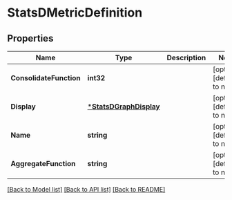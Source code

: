 # StatsDMetricDefinition

## Properties
Name | Type | Description | Notes
------------ | ------------- | ------------- | -------------
**ConsolidateFunction** | **int32** |  | [optional] [default to null]
**Display** | [***StatsDGraphDisplay**](StatsDGraphDisplay.md) |  | [optional] [default to null]
**Name** | **string** |  | [optional] [default to null]
**AggregateFunction** | **string** |  | [optional] [default to null]

[[Back to Model list]](../README.md#documentation-for-models) [[Back to API list]](../README.md#documentation-for-api-endpoints) [[Back to README]](../README.md)


